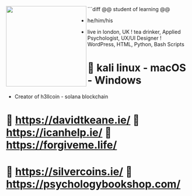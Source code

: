 <img align="left" height="220" src="https://i.imgur.com/sfznHGR.jpeg"/>
```diff
@@ student of learning @@

+ he/him/his
- live in london, UK
! tea drinker, Applied Psychologist, UX/UI Designer
! WordPress, HTML, Python, Bash Scripts
# 📖 kali linux - macOS - Windows
+ Creator of h3llcoin - solana blockchain
# 📖 https://davidtkeane.ie/ 📖 https://icanhelp.ie/ 📖 https://forgiveme.life/ 
# 📖 https://silvercoins.ie/ 📖 https://psychologybookshop.com/
```

